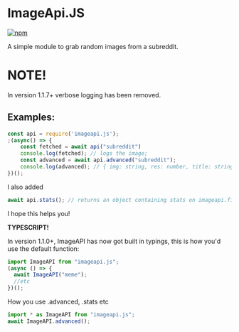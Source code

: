 # ImageApi.JS


[![npm](https://img.shields.io/npm/dt/imageapi.js.svg?style=for-the-badge)](https://npmjs.com/package/imageapi.js)


A simple module to grab random images from a subreddit.

# NOTE!

In version 1.1.7+ verbose logging has been removed.

## Examples:

```js
const api = require('imageapi.js');
;(async() => {
    const fetched = await api("subreddit")
    console.log(fetched); // logs the image;
    const advanced = await api.advanced("subreddit");
    console.log(advanced); // { img: string, res: number, title: string, upvotes: number, author: string };
})();
```

I also added

```js
await api.stats(); // returns an object containing stats on imageapi.fionn.cc (async)
```

I hope this helps you!

**TYPESCRIPT!**

In version 1.1.0+, ImageAPI has now got built in typings, this is how you'd use the default function:

```ts
import ImageAPI from "imageapi.js";
(async () => {
  await ImageAPI("meme");
  //etc
})();
```

How you use .advanced, .stats etc

```ts
import * as ImageAPI from "imageapi.js";
await ImageAPI.advanced();
```
